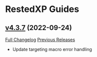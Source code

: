 # RestedXP Guides

## [v4.3.7](https://github.com/RestedXP/RXPGuides/tree/v4.3.7) (2022-09-24)
[Full Changelog](https://github.com/RestedXP/RXPGuides/compare/v4.3.3...v4.3.4) [Previous Releases](https://github.com/RestedXP/RXPGuides/releases)

- Update targeting macro error handling  
